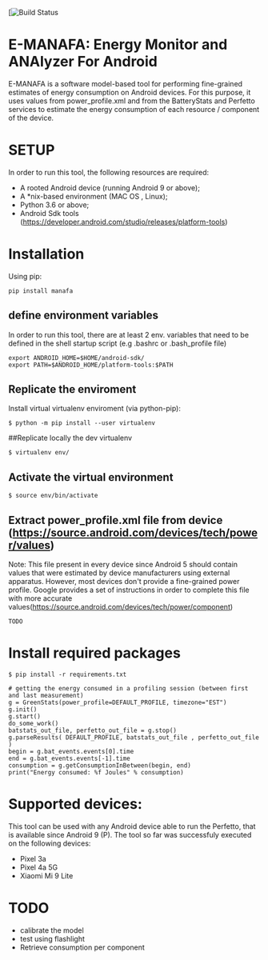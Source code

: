 [![Build Status](https://travis-ci.org/RRua/e-manafa.svg?branch=main)
# E-MANAFA: Energy Monitor and ANAlyzer For Android

E-MANAFA is a software model-based tool for performing fine-grained estimates of energy consumption on Android devices. For this purpose, it uses values from power_profile.xml and from the BatteryStats and Perfetto services to estimate the energy consumption of each resource / component of the device. 


# SETUP

In order to run this tool, the following resources are required:
- A rooted Android device (running Android 9 or above);
- A *nix-based environment (MAC OS , Linux);
- Python 3.6 or above;
- Android Sdk tools (https://developer.android.com/studio/releases/platform-tools)

# Installation
Using pip:
```
pip install manafa
```

## define environment variables

In order to run this tool, there are at least 2 env. variables that need to be defined in the shell startup script (e.g .bashrc or .bash_profile file)

```
export ANDROID_HOME=$HOME/android-sdk/ 
export PATH=$ANDROID_HOME/platform-tools:$PATH
```
## Replicate the enviroment

Install virtual virtualenv enviroment  (via python-pip):
```
$ python -m pip install --user virtualenv
```
##Replicate locally the dev virtualenv

```
$ virtualenv env/
```
## Activate the virtual environment
```
$ source env/bin/activate
```

## Extract power_profile.xml file from device (https://source.android.com/devices/tech/power/values)
Note: This file present in every device since Android 5 should contain values that were estimated by device manufacturers using external apparatus. However, most 
devices don't provide a fine-grained power profile. Google provides a set of instructions in order to complete this file with more accurate values(https://source.android.com/devices/tech/power/component)

```
TODO

```
# Install required packages
```
$ pip install -r requirements.txt

```
```
# getting the energy consumed in a profiling session (between first and last measurement)
g = GreenStats(power_profile=DEFAULT_PROFILE, timezone="EST")
g.init()
g.start()
do_some_work()
batstats_out_file, perfetto_out_file = g.stop()
g.parseResults( DEFAULT_PROFILE, batstats_out_file , perfetto_out_file )
begin = g.bat_events.events[0].time
end = g.bat_events.events[-1].time
consumption = g.getConsumptionInBetween(begin, end)
print("Energy consumed: %f Joules" % consumption)
```

# Supported devices:
This tool can be used with any Android device able to run the Perfetto, that is available since Android 9 (P). The tool so far was successfuly executed on the following devices:
- Pixel 3a
- Pixel 4a 5G
- Xiaomi Mi 9 Lite

# TODO
- calibrate the model
- test using flashlight
- Retrieve consumption per component 
